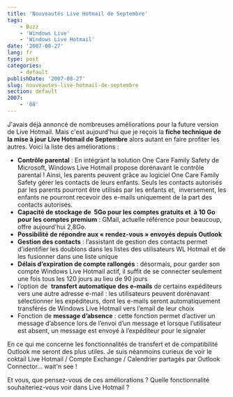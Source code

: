 ```yaml
---
title: 'Nouveautés Live Hotmail de Septembre'
tags:
    - Buzz
    - 'Windows Live'
    - 'Windows Live Hotmail'
date: '2007-08-27'
lang: fr
type: post
categories:
    - default
publishDate: '2007-08-27'
slug: nouveautes-live-hotmail-de-septembre
section: default
2007:
    - '08'
---
```


J'avais déjà annoncé de nombreuses améliorations pour la future version de Live Hotmail. Mais c'est aujourd'hui que je reçois la **fiche technique de la mise à jour Live Hotmail de Septembre** alors autant en faire profiter les autres. Voici la liste des améliorations&nbsp;:

*   **Contrôle parental** : En intégrant la solution One Care Family Safety de Microsoft, Windows Live Hotmail propose dorénavant le contrôle parental ! Ainsi, les parents peuvent grâce au logiciel One Care Family Safety gérer les contacts de leurs enfants. Seuls les contacts autorisés par les parents pourront être utilisés par les enfants et,  inversement, les enfants ne pourront recevoir des e-mails uniquement de la part des contacts autorisés.
*   **Capacité de stockage de  5Go pour les comptes gratuits et  à 10 Go pour les comptes premium** : GMail, actuelle référence pour beaucoup, offre aujourd'hui 2,8Go.
*   **Possibilité de répondre aux « rendez-vous » envoyés depuis Outlook**
*   **Gestion des contacts** : l’assistant de gestion des contacts permet d’identifier les doublons dans les listes des utilisateurs WL Hotmail et de les fusionner dans une liste unique
*   <span>**Délais d’expiration de compte rallongés** : désormais, pour garder son compte Windows Live Hotmail actif, il suffit de se connecter seulement une fois tous les 120 jours au lieu de 90 jours</span>
*   <span>l’option de  **transfert automatique des e-mails** de certains expéditeurs vers une autre adresse e-mail : les utilisateurs peuvent dorénavant sélectionner les expéditeurs, dont les e-mails seront automatiquement transférés de Windows Live Hotmail vers l’email de leur choix</span>
*   <span>Fonction de **message d’absence** : cette fonction permet d’activer un message d’absence lors de l’envoi d’un message et lorsque l’utilisateur est absent, un message est envoyé à l’expéditeur pour le signaler</span>

<span>En ce qui me concerne les fonctionnalités de transfert et de compatibilité Outlook me seront des plus utiles. Je suis néanmoins curieux de voir le coktail Live Hotmail / Compte Exchange / Calendrier partagés par Outlook Connector… wait'n see&nbsp;!</span>

<span>Et vous, que pensez-vous de ces améliorations&nbsp;? Quelle fonctionnalité souhaiteriez-vous voir dans Live Hotmail&nbsp;?</span>